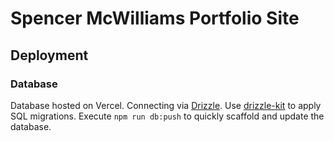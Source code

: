 # Spencer McWilliams Portfolio Site

## Deployment

### Database
Database hosted on Vercel. Connecting via [Drizzle](https://orm.drizzle.team/kit-docs/overview).
Use [drizzle-kit](https://orm.drizzle.team/kit-docs/overview) to apply SQL migrations.
Execute `npm run db:push` to quickly scaffold and update the database.
